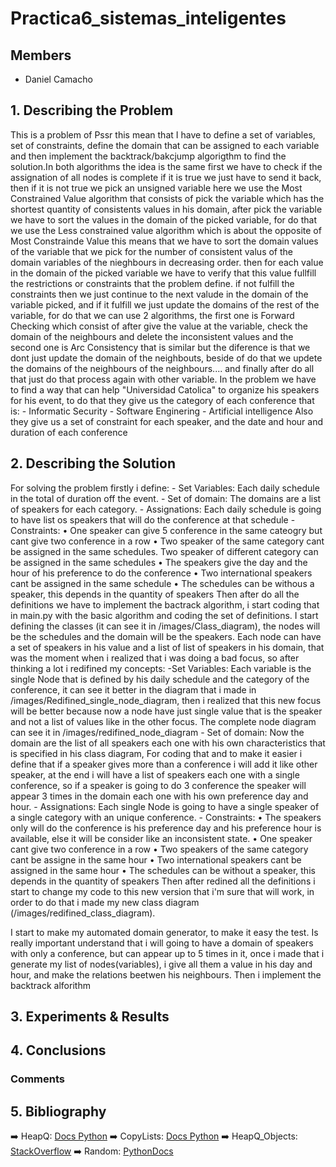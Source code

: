 # Practica6_sistemas_inteligentes
## Members

- Daniel Camacho

## 1. Describing the Problem
This is a problem of Pssr this mean that I have  to define  a set of variables, set of constraints, define the domain that can be assigned to each variable and then implement the backtrack/bakcjump algorigthm to find the solution.In both algorithms the idea is the same first we have to check if the assignation of all nodes is complete if it is true we just have to send it back, then if it is not true we pick an unsigned variable here we use the Most Constrained Value algorithm that consists of pick the variable which has the shortest quantity of consistents values in his domain, after pick the variable we have to sort the values in the domain of the picked variable, for do that we use the Less constrained value algorithm which is about the opposite of Most Constrainde Value this means that we have to sort the domain values of the variable that we pick for the number of consistent valus of the domain variables of the nieghbours in decreasing order. then for each value in the domain of the picked variable we have to verify that this value fullfill the restrictions or constraints that the problem define. if not fulfill the constraints then we just continue to the next valude in the domain of the variable picked, and if it fulfill we just update the domains of the rest of the variable, for do that we can use 2 algorithms, the first one is Forward Checking which consist of after give the value at the variable, check the domain of the neighbours and delete the inconsistent values and the second one is Arc Consistency that is similar but the diference is that we dont just update the domain of the neighbouts, beside of do that we updete the domains of the neighbours of the neighbours.... and finally after do all that just do that process again with other variable.
In the problem we have to find a way that can help "Universidad Catolica" to organize his speakers for his event, to do that they give us the category of each conference that is:
    - Informatic Security
    - Software Enginering
    - Artificial intelligence
Also they give us a set of constraint for each speaker, and the date and hour and duration of each conference

## 2. Describing the Solution
For solving the problem firstly i define:
    - Set Variables: Each daily schedule in the total of duration off the event.
    - Set of domain: The domains are a list of speakers for each category.
    - Assignations: Each daily schedule is going to have list os speakers that will do the conference at that schedule
    - Constraints:
        • One speaker can give 5 conference in the same cateogry but cant give two conference in a row 
        • Two speaker of the same category cant be assigned in the same schedules. Two speaker of different category can be assigned in the same schedules
        • The speakers give the day and the hour of his preference to do the conference
        • Two international speakers cant be assigned in the same schedule
        • The schedules can be withous a speaker, this depends in the quantity of speakers
Then after do all the definitions we have to implement the bactrack algorithm, i start coding that in main.py with the basic algorithm and coding the set of definitions.
I start defining the classes (it can see it in /images/Class_diagram), the nodes will be the schedules and the domain will be the speakers. Each node can have a set of speakers in his value and a list of list of speakers in his domain, that was the moment when i realized that i was doing a bad focus, so after thinking a lot i redifined my concepts:
    -Set Variables: Each variable is the single Node that is defined by his daily schedule and the category of the conference, it can see it better in the diagram that i made in /images/Redifined_single_node_diagram, then i realized that this new focus will be better because now a node have just  single value that is the speaker and not a list of values like in the other focus. The complete node diagram can see it in /images/redifined_node_diagram
    - Set of domain: Now the domain are the list of all speakers each one  with his own characteristics that is specified in his class diagram, For coding that and to make it easier i define that if a speaker gives more than a conference i will add it like other speaker, at the end i will have a list of speakers each one with a single conference, so if a speaker is going to do 3 conference the speaker will appear 3 times in the domain each one with his own preference day and hour.
    - Assignations: Each single Node is going to have a single speaker of a single category with an unique conference.
    - Constraints:
        • The speakers only will do the conference is his preference day and his preference hour is available, else it will be consider like an inconsistent state.
        • One speaker cant give two conference in a row
        • Two speakers of the same category cant be assigne in the same hour
        • Two international speakers cant be assigned in the same hour
        • The schedules can be without a speaker, this depends in the quantity of speakers
Then after redined all the definitions i start to change my code to this new version that i'm sure that will work, in order to do that i made my new class diagram (/images/redifined_class_diagram).

I start to make my automated domain generator, to make it easy the test. Is really important understand that i will going to have a domain of speakers with only a conference, but can appear up to 5 times in it, once i made that i generate my list of nodes(variables), i give all them a value in his day and hour, and make the relations beetwen his neighbours. Then i implement the backtrack alforithm

## 3. Experiments & Results

## 4. Conclusions

### Comments


## 5. Bibliography


➡️  HeapQ: [Docs Python][heapq]
➡️  CopyLists: [Docs Python][copy]
➡️  HeapQ_Objects: [StackOverflow][lessthan]
➡️  Random: [PythonDocs][random]


[heapq]: https://docs.python.org/3/library/heapq.html
[copy]: https://docs.python.org/3/library/copy.html?highlight=copy#module-copy
[lessthan]: https://stackoverflow.com/questions/49277168/issue-using-heapq-in-python-for-a-priority-list
[random]: https://docs.python.org/3/library/random.html#random.randrange